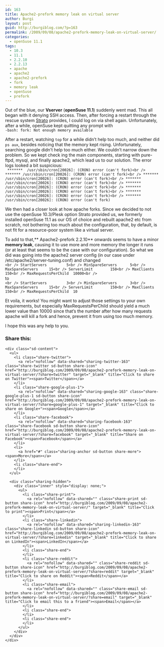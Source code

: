 ```yaml
---
id: 163
title: Apache2-prefork memory leak on virtual server
author: Burgi
layout: post
guid: http://burgiblog.com/?p=163
permalink: /2009/09/08/apache2-prefork-memory-leak-on-virtual-server/
categories:
  - openSuse 11.1
tags:
  - 10.3
  - 11.1
  - 2.2.10
  - 2.2.13
  - apache
  - apache2
  - apache2-prefork
  - fork
  - memory leak
  - openSuse
  - prefork
---
```

<p class="wp-flattr-button">
  <a class="FlattrButton" style="display:none;" href="http://burgiblog.com/2009/09/08/apache2-prefork-memory-leak-on-virtual-server/" title=" Apache2-prefork memory leak on virtual server" rev="flattr;uid:BurkhardR;language:en_GB;category:audio;tags:10.3,11.1,2.2.10,2.2.13,apache,apache2,apache2-prefork,fork,memory leak,openSuse,prefork,blog;button:compact;">Out of the blue, our Vserver (openSuse 11.1) suddenly went mad. This all began with it denying SSH access. Then, after forcing a restart through the rescue system Strato provides,...</a>
</p>

Out of the blue, our **Vserver** (**openSuse 11.1**) suddenly went mad. This all began with it denying SSH access. Then, after forcing a restart through the rescue system <a title="Strato" href="http://strato.de" target="_blank">Strato</a> provides, I could log on via shell again. Unfortunately, after a while, openSuse kept quitting any prompt with  
`-bash: fork: Not enough memory available`  
<!--more-->

After a restart, watching `top` for a while didn&#8217;t help too much, and neither did `ps aux`, besides noticing that the memory kept rising. Unfortunately, searching google didn&#8217;t help too much either. We couldn&#8217;t narrow down the problem. So we kept check ing the main components, starting with pure-ftpd, mysql, and finally apache2, which lead us to our solution. The error logs looked a bit suspicious:  
` *******  /usr/sbin/cron[20026]: (CRON) error (can't fork)<br />
******* /usr/sbin/cron[20026]: (CRON) error (can't fork)<br />
******* /usr/sbin/cron[20026]: (CRON) error (can't fork)<br />
******* /usr/sbin/cron[20026]: (CRON) error (can't fork)<br />
******* /usr/sbin/cron[20026]: (CRON) error (can't fork)<br />
******* /usr/sbin/cron[20026]: (CRON) error (can't fork)<br />
******* /usr/sbin/cron[20026]: (CRON) error (can't fork)<br />
******* /usr/sbin/cron[20026]: (CRON) error (can't fork)`

We then had a closer look at how apache forks. Since we decided to not use the openSuse 10.3/Plesk option Strato provided us, we formerly installed openSuse 11.1 as our OS of choice and rebuilt apache2 etc from scratch, not bothering too much about the configuration, that, by default, is not fit for a resource-poor system like a virtual server.

To add to that,** Apache2-prefork 2.2.10** onwards seems to have a minor **memory leak**, causing it to use more and more memory the longer it runs (or at least that seems to be the case with our configuration). So what we did was going into the apache2 server config (in our case under /etc/apache2/server-tuning.conf) and changed  
`<br />
StartServers         5<br />
MinSpareServers      5<br />
MaxSpareServers     15<br />
ServerLimit        150<br />
MaxClients         150<br />
MaxRequestsPerChild  10000<br />
`  
to  
`<br />
StartServers         3<br />
MinSpareServers      3<br />
MaxSpareServers     15<br />
ServerLimit        150<br />
MaxClients         150<br />
MaxRequestsPerChild  10`

Et voila, it works! You might want to adjust those settings to your own requirements, but especially MaxRequestsPerChild should yield a much lower value than 10000 since that&#8217;s the number after how many requests apache will kill a fork and hence, prevent it from using too much memory.

I hope this was any help to you.

<div class="sharedaddy sd-sharing-enabled">
  <div class="robots-nocontent sd-block sd-social sd-social-icon-text sd-sharing">
    <h3 class="sd-title">
      Share this:
    </h3>
    
    <div class="sd-content">
      <ul>
        <li class="share-twitter">
          <a rel="nofollow" data-shared="sharing-twitter-163" class="share-twitter sd-button share-icon" href="http://burgiblog.com/2009/09/08/apache2-prefork-memory-leak-on-virtual-server/?share=twitter" target="_blank" title="Click to share on Twitter"><span>Twitter</span></a>
        </li>
        <li class="share-google-plus-1">
          <a rel="nofollow" data-shared="sharing-google-163" class="share-google-plus-1 sd-button share-icon" href="http://burgiblog.com/2009/09/08/apache2-prefork-memory-leak-on-virtual-server/?share=google-plus-1" target="_blank" title="Click to share on Google+"><span>Google</span></a>
        </li>
        <li class="share-facebook">
          <a rel="nofollow" data-shared="sharing-facebook-163" class="share-facebook sd-button share-icon" href="http://burgiblog.com/2009/09/08/apache2-prefork-memory-leak-on-virtual-server/?share=facebook" target="_blank" title="Share on Facebook"><span>Facebook</span></a>
        </li>
        <li>
          <a href="#" class="sharing-anchor sd-button share-more"><span>More</span></a>
        </li>
        <li class="share-end">
        </li>
      </ul>
      
      <div class="sharing-hidden">
        <div class="inner" style="display: none;">
          <ul>
            <li class="share-print">
              <a rel="nofollow" data-shared="" class="share-print sd-button share-icon" href="http://burgiblog.com/2009/09/08/apache2-prefork-memory-leak-on-virtual-server/" target="_blank" title="Click to print"><span>Print</span></a>
            </li>
            <li class="share-linkedin">
              <a rel="nofollow" data-shared="sharing-linkedin-163" class="share-linkedin sd-button share-icon" href="http://burgiblog.com/2009/09/08/apache2-prefork-memory-leak-on-virtual-server/?share=linkedin" target="_blank" title="Click to share on LinkedIn"><span>LinkedIn</span></a>
            </li>
            <li class="share-end">
            </li>
            <li class="share-reddit">
              <a rel="nofollow" data-shared="" class="share-reddit sd-button share-icon" href="http://burgiblog.com/2009/09/08/apache2-prefork-memory-leak-on-virtual-server/?share=reddit" target="_blank" title="Click to share on Reddit"><span>Reddit</span></a>
            </li>
            <li class="share-email">
              <a rel="nofollow" data-shared="" class="share-email sd-button share-icon" href="http://burgiblog.com/2009/09/08/apache2-prefork-memory-leak-on-virtual-server/?share=email" target="_blank" title="Click to email this to a friend"><span>Email</span></a>
            </li>
            <li class="share-end">
            </li>
            <li class="share-end">
            </li>
          </ul>
        </div>
      </div>
    </div>
  </div>
</div>